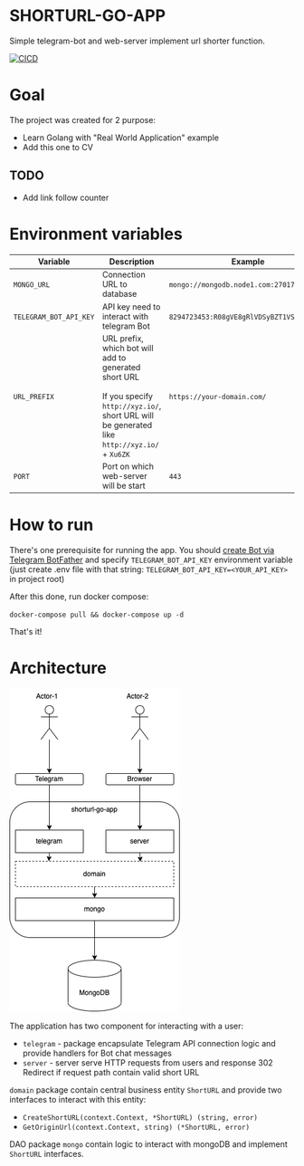 # SHORTURL-GO-APP
Simple telegram-bot and web-server implement url shorter function.

[![CICD](https://github.com/peliseev/shorturl-go-app/actions/workflows/cicd.yaml/badge.svg?branch=master)](https://github.com/peliseev/shorturl-go-app/actions/workflows/cicd.yaml)

# Goal
The project was created for 2 purpose:
* Learn Golang with "Real World Application" example
* Add this one to CV

## TODO
* Add link follow counter

# Environment variables
| Variable               | Description                                                                                                                                                   | Example                                   | Default value                                            |
|------------------------|---------------------------------------------------------------------------------------------------------------------------------------------------------------|-------------------------------------------|----------------------------------------------------------|
| `MONGO_URL`            | Connection URL to database                                                                                                                                    | `mongo://mongodb.node1.com:27017`         | `mongo://localhost:27017`                                |
| `TELEGRAM_BOT_API_KEY` | API key need to interact with telegram Bot                                                                                                                    | `8294723453:R08gVE8gRlVDSyBZT1VSIFNFTEY=` | No default value, you should specify this one explicitly |
| `URL_PREFIX`           | URL prefix, which bot will add to generated short URL<br/> <br/> If you specify `http://xyz.io/`, short URL will be generated like `http://xyz.io/` + `Xu6ZK` | `https://your-domain.com/`                | `http://localhost:8080/`                                 |
| `PORT`                 | Port on which web-server will be start                                                                                                                        | `443`                                     | `8080`                                                   |

# How to run

There's one prerequisite for running the app. You should [create Bot via Telegram BotFather](https://core.telegram.org/bots#3-how-do-i-create-a-bot) and specify `TELEGRAM_BOT_API_KEY` environment variable 
(just create .env file with that string: `TELEGRAM_BOT_API_KEY=<YOUR_API_KEY>` in project root)

After this done, run docker compose:

`docker-compose pull && docker-compose up -d`

That's it!
	
# Architecture

![Architecture](img/shorturl-go-app-arch.png "Architecture")

The application has two component for interacting with a user:
* `telegram` - package encapsulate Telegram API connection logic and provide handlers for Bot chat messages
* `server` - server serve HTTP requests from users and response 302 Redirect if request path contain valid short URL

`domain` package contain central business entity `ShortURL` and provide two interfaces to interact with this entity:
* `CreateShortURL(context.Context, *ShortURL) (string, error)`
* `GetOriginUrl(context.Context, string) (*ShortURL, error)`

DAO package `mongo` contain logic to interact with mongoDB and implement `ShortURL` interfaces.
